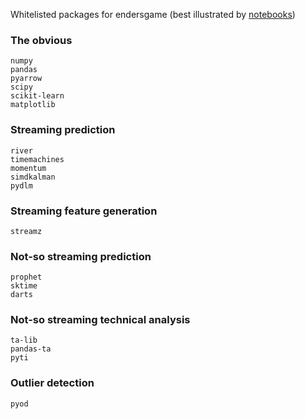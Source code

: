 Whitelisted packages for endersgame (best illustrated by [notebooks](https://github.com/microprediction/endersnotebooks))

### The obvious

    numpy
    pandas 
    pyarrow
    scipy
    scikit-learn
    matplotlib
  
### Streaming prediction

    river
    timemachines
    momentum
    simdkalman
    pydlm

### Streaming feature generation 

    streamz


### Not-so streaming prediction

    prophet
    sktime
    darts


### Not-so streaming technical analysis 

    ta-lib
    pandas-ta
    pyti
    

### Outlier detection

    pyod 
